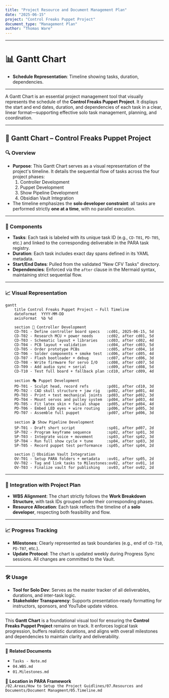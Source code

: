 ```yaml
---
title: "Project Resource and Document Management Plan"
date: "2025-06-15"
project: "Control Freaks Puppet Project"
document_type: "Management Plan"
author: "Thomas Ware"
---
```

---
# 📊 Gantt Chart

- **Schedule Representation**: Timeline showing tasks, duration, dependencies.

---
A Gantt Chart is an essential project management tool that visually represents the schedule of the **Control Freaks Puppet Project**. It displays the start and end dates, duration, and dependencies of each task in a clear, linear format—supporting effective solo task management, planning, and coordination.

---

## 📅 Gantt Chart – Control Freaks Puppet Project

### 🔍 Overview

- **Purpose**: This Gantt Chart serves as a visual representation of the project's timeline. It details the sequential flow of tasks across the four project phases:  
  1. Controller Development  
  2. Puppet Development  
  3. Show Pipeline Development  
  4. Obsidian Vault Integration  
- The timeline emphasizes the **solo developer constraint**: all tasks are performed strictly **one at a time**, with no parallel execution.

---

### 🧱 Components

- **Tasks**: Each task is labeled with its unique task ID (e.g., `CD-T01`, `PD-T05`, etc.) and linked to the corresponding deliverable in the PARA task registry.
- **Duration**: Each task includes exact day spans defined in its YAML metadata.
- **Start/End Dates**: Pulled from the validated "New CFV Tasks" directory.
- **Dependencies**: Enforced via the `after` clause in the Mermaid syntax, maintaining strict sequential flow.

---

### 📈 Visual Representation

```mermaid
gantt
    title Control Freaks Puppet Project – Full Timeline
    dateFormat  YYYY-MM-DD
    axisFormat  %b %d

    section 🧠 Controller Development
    CD-T01 - Define controller board specs   :cd01, 2025-06-15, 5d
    CD-T02 - Research MCU + power needs      :cd02, after cd01, 5d
    CD-T03 - Schematic layout + libraries    :cd03, after cd02, 4d
    CD-T04 - PCB layout + validation         :cd04, after cd03, 5d
    CD-T05 - Order prototype PCBs            :cd05, after cd04, 1d
    CD-T06 - Solder components + smoke test  :cd06, after cd05, 4d
    CD-T07 - Flash bootloader + debug        :cd07, after cd06, 3d
    CD-T08 - Write firmware for servo I/O    :cd08, after cd07, 5d
    CD-T09 - Add audio sync + serial         :cd09, after cd08, 5d
    CD-T10 - Test full board + fallback plan :cd10, after cd09, 4d

    section 🎭 Puppet Development
    PD-T01 - Sculpt head, record refs        :pd01, after cd10, 3d
    PD-T02 - CAD skull structure + jaw rig   :pd02, after pd01, 4d
    PD-T03 - Print + test mechanical joints  :pd03, after pd02, 3d
    PD-T04 - Mount servos and pulley system  :pd04, after pd03, 4d
    PD-T05 - Fit latex skin + facial shape   :pd05, after pd04, 4d
    PD-T06 - Embed LED eyes + wire routing   :pd06, after pd05, 3d
    PD-T07 - Assemble full puppet            :pd07, after pd06, 3d

    section 🎬 Show Pipeline Development
    SP-T01 - Draft short script              :sp01, after pd07, 2d
    SP-T02 - Program keyframe sequence       :sp02, after sp01, 3d
    SP-T03 - Integrate voice + movement      :sp03, after sp02, 3d
    SP-T04 - Run full show cycle + tune      :sp04, after sp03, 3d
    SP-T05 - Record puppet test performance  :sp05, after sp04, 2d

    section 📁 Obsidian Vault Integration
    OV-T01 - Setup PARA folders + metadata   :ov01, after sp05, 2d
    OV-T02 - Tag and link tasks to Milestones:ov02, after ov01, 1d
    OV-T03 - Finalize vault for publishing   :ov03, after ov02, 2d
```

---

### 🔗 Integration with Project Plan

- **WBS Alignment**: The chart strictly follows the **Work Breakdown Structure**, with task IDs grouped under their corresponding phases.
- **Resource Allocation**: Each task reflects the timeline of a **solo developer**, respecting both feasibility and flow.

---

### 📈 Progress Tracking

- **Milestones**: Clearly represented as task boundaries (e.g., end of `CD-T10`, `PD-T07`, etc.).
- **Update Protocol**: The chart is updated weekly during Progress Sync sessions. All changes are committed to the Vault.

---

### 🛠 Usage

- **Tool for Solo Dev**: Serves as the master tracker of all deliverables, durations, and inter-task logic.
- **Stakeholder Transparency**: Supports presentation-ready formatting for instructors, sponsors, and YouTube update videos.

---

This **Gantt Chart** is a foundational visual tool for ensuring the **Control Freaks Puppet Project** remains on track. It enforces logical task progression, buffers realistic durations, and aligns with overall milestones and dependencies to maintain clarity and deliverability.

---

🔗 **Related Documents**
- `Tasks - Note.md`
- `04.WBS.md`
- `01.Milestones.md`

📁 **Location in PARA Framework**  
`/02.Areas/How to Setup the Project Guidlines/07.Resources and Documents/Document Managment/05.Timeline.md`
